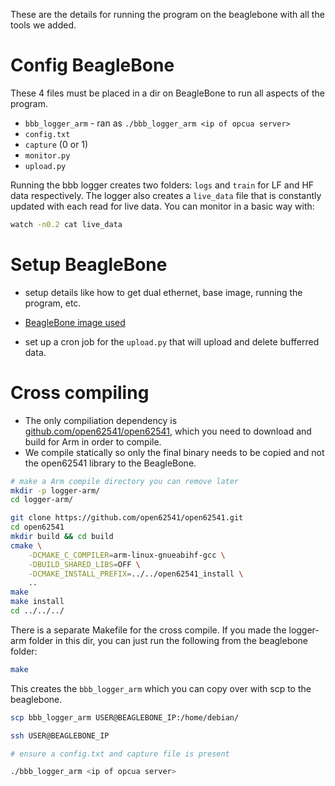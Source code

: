 These are the details for running the program on the beaglebone with all the tools we added.


# Config BeagleBone

These 4 files must be placed in a dir on BeagleBone to run all aspects of the program.

- `bbb_logger_arm` - ran as `./bbb_logger_arm <ip of opcua server>`
- `config.txt`
- `capture` (0 or 1)
- `monitor.py`
- `upload.py`

Running the bbb logger creates two folders: `logs` and `train` for LF and HF data respectively. The logger also creates a `live_data` file that is constantly updated with each read for live data. You can monitor in a basic way with:
```sh
watch -n0.2 cat live_data
```

# Setup BeagleBone

- setup details like how to get dual ethernet, base image, running the program, etc.

- [BeagleBone image used](https://www.beagleboard.org/distros/am335x-11-7-2023-09-02-4gb-microsd-iot)

- set up a cron job for the `upload.py` that will upload and delete bufferred data.


# Cross compiling
- The only compiliation dependency is [github.com/open62541/open62541](https://github.com/open62541/open62541.git), which you need to download and build for Arm in order to compile.
- We compile statically so only the final binary needs to be copied and not the open62541 library to the BeagleBone.

```sh
# make a Arm compile directory you can remove later
mkdir -p logger-arm/
cd logger-arm/

git clone https://github.com/open62541/open62541.git
cd open62541
mkdir build && cd build
cmake \
    -DCMAKE_C_COMPILER=arm-linux-gnueabihf-gcc \
    -DBUILD_SHARED_LIBS=OFF \
    -DCMAKE_INSTALL_PREFIX=../../open62541_install \
    ..
make
make install
cd ../../../
```

There is a separate Makefile for the cross compile. If you made the logger-arm folder in this dir, you can just run the following from the beaglebone folder:
```sh
make
```

This creates the `bbb_logger_arm` which you can copy over with scp to the beaglebone.

```sh
scp bbb_logger_arm USER@BEAGLEBONE_IP:/home/debian/

ssh USER@BEAGLEBONE_IP

# ensure a config.txt and capture file is present

./bbb_logger_arm <ip of opcua server> 
```
